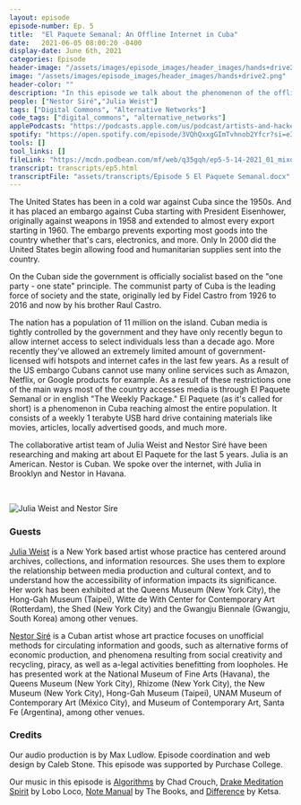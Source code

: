 ```yaml
---
layout: episode
episode-number: Ep. 5
title:  "El Paquete Semanal: An Offline Internet in Cuba"
date:   2021-06-05 08:00:20 -0400
display-date: June 6th, 2021
categories: Episode
header-image: "/assets/images/episode_images/header_images/hands+drive2.png"
image: "/assets/images/episode_images/header_images/hands+drive2.png"
header-color: ""
description: "In this episode we talk about the phenomenon of the offline internet in Cuba known as El Paquete Semanal or The Weekly Package. Our guests are Cuban artist Nestor Siré and American artist Julia Weist who research, intervene and make art about El Paquete."
people: ["Nestor Siré","Julia Weist"]
tags: ["Digital Commons", "Alternative Networks"]
code_tags: ["digital_commons", "alternative_networks"]
applePodcasts: "https://podcasts.apple.com/us/podcast/artists-and-hackers/id1536778522?i=1000524463559"
spotify: "https://open.spotify.com/episode/3VQhQxxgGImTvhnob2Yfcr?si=e37ce925398d4cab"
tools: []
tool_links: []
fileLink: "https://mcdn.podbean.com/mf/web/q35gqh/ep5-5-14-2021_01_mixdown.mp3"
transcript: transcripts/ep5.html
transcriptFile: "assets/transcripts/Episode 5 El Paquete Semanal.docx"
---
```


The United States has been in a cold war against Cuba since the 1950s. And it has placed an embargo against Cuba starting with President Eisenhower, originally against weapons in 1958 and extended to almost every export starting in 1960. The embargo prevents exporting most goods into the country whether that's cars, electronics, and more. Only In 2000 did the United States begin allowing food and humanitarian supplies sent into the country.

On the Cuban side the government is officially socialist based on the "one party - one state" principle. The communist party of Cuba is the leading force of society and the state, originally led by Fidel Castro from 1926 to 2016 and now by his brother Raul Castro.

The nation has a population of 11 million on the island. Cuban media is tightly controlled by the government and they have only recently begun to allow internet access to select individuals less than a decade ago. More recently they've allowed an extremely limited amount of government-licensed wifi hotspots and internet cafes in the last few years. As a result of the US embargo Cubans cannot use many online services such as Amazon, Netflix, or Google products for example. As a result of these restrictions one of the main ways most of the country accesses media is through El Paquete Semanal or in english "The Weekly Package." El Paquete (as it's called for short) is a phenomenon in Cuba reaching almost the entire population. It consists of a weekly 1 terabyte USB hard drive containing materials like movies, articles, locally advertised goods, and much more.

The collaborative artist team of Julia Weist and Nestor Siré have been researching and making art about El Paquete for the last 5 years. Julia is an American. Nestor is Cuban. We spoke over the internet, with Julia in Brooklyn and Nestor in Havana.

<br>

![Julia Weist and Nestor Sire]({{site.baseurl}}/assets/images/JuliaWeistNestorSire.jpg)

### Guests

<a href="http://deaccession.org/" alt="Julia Weist" class="nameTag">Julia Weist</a> is a New York based artist whose practice has centered around archives, collections, and information resources. She uses them to explore the relationship between media production and cultural context, and to understand how the accessibility of information impacts its significance. Her work has been exhibited at the Queens Museum (New York City), the Hong-Gah Museum (Taipei), Witte de With Center for Contemporary Art (Rotterdam), the Shed (New York City) and the Gwangju Biennale (Gwangju, South Korea) among other venues.

<a href="http://www.nestorsire.com/" alt="Nestor Sire" class="nameTag">Nestor Siré</a> is a Cuban artist whose art practice focuses on unofficial methods for circulating information and goods, such as alternative forms of economic production, and phenomena resulting from social creativity and recycling, piracy, as well as a-legal activities benefitting from loopholes. He has presented work at the National Museum of Fine Arts (Havana), the Queens Museum (New York City), Rhizome (New York City), the New Museum (New York City), Hong-Gah Museum (Taipei), UNAM Museum of Contemporary Art (México City), and Museum of Contemporary Art, Santa Fe (Argentina), among other venues.

### Credits

Our audio production is by Max Ludlow. Episode coordination and web design by Caleb Stone. This episode was supported by Purchase College.

Our music in this episode is [Algorithms](https://freemusicarchive.org/music/Chad_Crouch/Arps/Algorithms) by Chad Crouch, [Drake Meditation Spirit](https://www.freemusicarchive.org/music/Lobo_Loco/for-jambo/drake-meditation-spirit-id-1557) by Lobo Loco, [Note Manual](https://freemusicarchive.org/music/The_Books/ShortDocs_2010_sonic_doodads/notemanual) by The Books, and [Difference](https://freemusicarchive.org/music/Ketsa/abundance/difference) by Ketsa.
